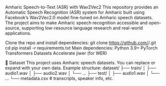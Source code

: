 Amharic Speech-to-Text (ASR) with Wav2Vec2
This repository provides an Automatic Speech Recognition (ASR) system for Amharic built using Facebook’s Wav2Vec2.0 model fine-tuned on Amharic speech datasets. The project aims to make Amharic speech recognition accessible and open-source, supporting low-resource language research and real-world applications.










Clone the repo and install dependencies:
git clone https://github.com/<your-username>/<repo-name>.git
cd <repo-name>
pip install -r requirements.txt
Main dependencies:
Python 3.9+
PyTorch
Transformers
Datasets
Accelerate
jiwer (for WER)











📂 Dataset
This project uses Amharic speech datasets. You can replace or expand with your own data.
Example structure:
dataset/
 ├── train/
 │    ├── audio1.wav
 │    ├── audio2.wav
 │    └── ...
 ├── test/
 │    ├── audio1.wav
 │    └── ...
 └── metadata.csv   # transcripts, speaker info, etc.
